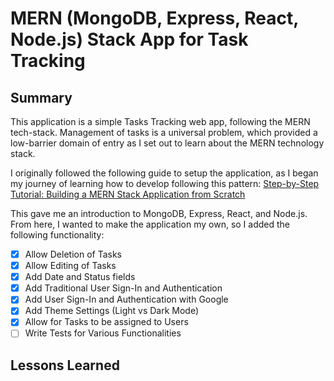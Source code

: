 # MERN (MongoDB, Express, React, Node.js) Stack App for Task Tracking

## Summary
This application is a simple Tasks Tracking web app, following the MERN tech-stack. Management of tasks is a universal problem, which provided a low-barrier domain of entry as I set out to learn about the MERN technology stack. 

I originally followed the following guide to setup the application, as I began my journey of learning how to develop following this pattern: [Step-by-Step Tutorial: Building a MERN Stack Application from Scratch](https://medium.com/@sriram.se21/step-by-step-tutorial-building-a-mern-stack-application-from-scratch-d281010715e4)

This gave me an introduction to MongoDB, Express, React, and Node.js. From here, I wanted to make the application my own, so I added the following functionality:
 - [x] Allow Deletion of Tasks
 - [x] Allow Editing of Tasks
 - [x] Add Date and Status fields
 - [x] Add Traditional User Sign-In and Authentication
 - [x] Add User Sign-In and Authentication with Google
 - [x] Add Theme Settings (Light vs Dark Mode)
 - [x] Allow for Tasks to be assigned to Users
 - [ ] Write Tests for Various Functionalities

 ## Lessons Learned
